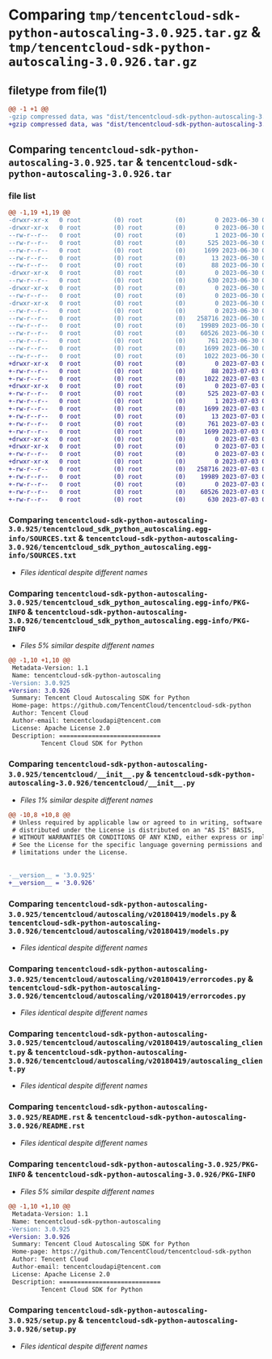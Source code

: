 # Comparing `tmp/tencentcloud-sdk-python-autoscaling-3.0.925.tar.gz` & `tmp/tencentcloud-sdk-python-autoscaling-3.0.926.tar.gz`

## filetype from file(1)

```diff
@@ -1 +1 @@
-gzip compressed data, was "dist/tencentcloud-sdk-python-autoscaling-3.0.925.tar", last modified: Fri Jun 30 02:00:06 2023, max compression
+gzip compressed data, was "dist/tencentcloud-sdk-python-autoscaling-3.0.926.tar", last modified: Mon Jul  3 00:18:56 2023, max compression
```

## Comparing `tencentcloud-sdk-python-autoscaling-3.0.925.tar` & `tencentcloud-sdk-python-autoscaling-3.0.926.tar`

### file list

```diff
@@ -1,19 +1,19 @@
-drwxr-xr-x   0 root         (0) root         (0)        0 2023-06-30 02:00:06.000000 tencentcloud-sdk-python-autoscaling-3.0.925/
-drwxr-xr-x   0 root         (0) root         (0)        0 2023-06-30 02:00:06.000000 tencentcloud-sdk-python-autoscaling-3.0.925/tencentcloud_sdk_python_autoscaling.egg-info/
--rw-r--r--   0 root         (0) root         (0)        1 2023-06-30 02:00:06.000000 tencentcloud-sdk-python-autoscaling-3.0.925/tencentcloud_sdk_python_autoscaling.egg-info/dependency_links.txt
--rw-r--r--   0 root         (0) root         (0)      525 2023-06-30 02:00:06.000000 tencentcloud-sdk-python-autoscaling-3.0.925/tencentcloud_sdk_python_autoscaling.egg-info/SOURCES.txt
--rw-r--r--   0 root         (0) root         (0)     1699 2023-06-30 02:00:06.000000 tencentcloud-sdk-python-autoscaling-3.0.925/tencentcloud_sdk_python_autoscaling.egg-info/PKG-INFO
--rw-r--r--   0 root         (0) root         (0)       13 2023-06-30 02:00:06.000000 tencentcloud-sdk-python-autoscaling-3.0.925/tencentcloud_sdk_python_autoscaling.egg-info/top_level.txt
--rw-r--r--   0 root         (0) root         (0)       88 2023-06-30 02:00:06.000000 tencentcloud-sdk-python-autoscaling-3.0.925/setup.cfg
-drwxr-xr-x   0 root         (0) root         (0)        0 2023-06-30 02:00:06.000000 tencentcloud-sdk-python-autoscaling-3.0.925/tencentcloud/
--rw-r--r--   0 root         (0) root         (0)      630 2023-06-30 02:00:06.000000 tencentcloud-sdk-python-autoscaling-3.0.925/tencentcloud/__init__.py
-drwxr-xr-x   0 root         (0) root         (0)        0 2023-06-30 02:00:06.000000 tencentcloud-sdk-python-autoscaling-3.0.925/tencentcloud/autoscaling/
--rw-r--r--   0 root         (0) root         (0)        0 2023-06-30 02:00:06.000000 tencentcloud-sdk-python-autoscaling-3.0.925/tencentcloud/autoscaling/__init__.py
-drwxr-xr-x   0 root         (0) root         (0)        0 2023-06-30 02:00:06.000000 tencentcloud-sdk-python-autoscaling-3.0.925/tencentcloud/autoscaling/v20180419/
--rw-r--r--   0 root         (0) root         (0)        0 2023-06-30 02:00:06.000000 tencentcloud-sdk-python-autoscaling-3.0.925/tencentcloud/autoscaling/v20180419/__init__.py
--rw-r--r--   0 root         (0) root         (0)   258716 2023-06-30 02:00:06.000000 tencentcloud-sdk-python-autoscaling-3.0.925/tencentcloud/autoscaling/v20180419/models.py
--rw-r--r--   0 root         (0) root         (0)    19989 2023-06-30 02:00:06.000000 tencentcloud-sdk-python-autoscaling-3.0.925/tencentcloud/autoscaling/v20180419/errorcodes.py
--rw-r--r--   0 root         (0) root         (0)    60526 2023-06-30 02:00:06.000000 tencentcloud-sdk-python-autoscaling-3.0.925/tencentcloud/autoscaling/v20180419/autoscaling_client.py
--rw-r--r--   0 root         (0) root         (0)      761 2023-06-30 02:00:06.000000 tencentcloud-sdk-python-autoscaling-3.0.925/README.rst
--rw-r--r--   0 root         (0) root         (0)     1699 2023-06-30 02:00:06.000000 tencentcloud-sdk-python-autoscaling-3.0.925/PKG-INFO
--rw-r--r--   0 root         (0) root         (0)     1022 2023-06-30 02:00:06.000000 tencentcloud-sdk-python-autoscaling-3.0.925/setup.py
+drwxr-xr-x   0 root         (0) root         (0)        0 2023-07-03 00:18:56.000000 tencentcloud-sdk-python-autoscaling-3.0.926/
+-rw-r--r--   0 root         (0) root         (0)       88 2023-07-03 00:18:56.000000 tencentcloud-sdk-python-autoscaling-3.0.926/setup.cfg
+-rw-r--r--   0 root         (0) root         (0)     1022 2023-07-03 00:18:56.000000 tencentcloud-sdk-python-autoscaling-3.0.926/setup.py
+drwxr-xr-x   0 root         (0) root         (0)        0 2023-07-03 00:18:56.000000 tencentcloud-sdk-python-autoscaling-3.0.926/tencentcloud_sdk_python_autoscaling.egg-info/
+-rw-r--r--   0 root         (0) root         (0)      525 2023-07-03 00:18:56.000000 tencentcloud-sdk-python-autoscaling-3.0.926/tencentcloud_sdk_python_autoscaling.egg-info/SOURCES.txt
+-rw-r--r--   0 root         (0) root         (0)        1 2023-07-03 00:18:56.000000 tencentcloud-sdk-python-autoscaling-3.0.926/tencentcloud_sdk_python_autoscaling.egg-info/dependency_links.txt
+-rw-r--r--   0 root         (0) root         (0)     1699 2023-07-03 00:18:56.000000 tencentcloud-sdk-python-autoscaling-3.0.926/tencentcloud_sdk_python_autoscaling.egg-info/PKG-INFO
+-rw-r--r--   0 root         (0) root         (0)       13 2023-07-03 00:18:56.000000 tencentcloud-sdk-python-autoscaling-3.0.926/tencentcloud_sdk_python_autoscaling.egg-info/top_level.txt
+-rw-r--r--   0 root         (0) root         (0)      761 2023-07-03 00:18:56.000000 tencentcloud-sdk-python-autoscaling-3.0.926/README.rst
+-rw-r--r--   0 root         (0) root         (0)     1699 2023-07-03 00:18:56.000000 tencentcloud-sdk-python-autoscaling-3.0.926/PKG-INFO
+drwxr-xr-x   0 root         (0) root         (0)        0 2023-07-03 00:18:56.000000 tencentcloud-sdk-python-autoscaling-3.0.926/tencentcloud/
+drwxr-xr-x   0 root         (0) root         (0)        0 2023-07-03 00:18:56.000000 tencentcloud-sdk-python-autoscaling-3.0.926/tencentcloud/autoscaling/
+-rw-r--r--   0 root         (0) root         (0)        0 2023-07-03 00:18:56.000000 tencentcloud-sdk-python-autoscaling-3.0.926/tencentcloud/autoscaling/__init__.py
+drwxr-xr-x   0 root         (0) root         (0)        0 2023-07-03 00:18:56.000000 tencentcloud-sdk-python-autoscaling-3.0.926/tencentcloud/autoscaling/v20180419/
+-rw-r--r--   0 root         (0) root         (0)   258716 2023-07-03 00:18:56.000000 tencentcloud-sdk-python-autoscaling-3.0.926/tencentcloud/autoscaling/v20180419/models.py
+-rw-r--r--   0 root         (0) root         (0)    19989 2023-07-03 00:18:56.000000 tencentcloud-sdk-python-autoscaling-3.0.926/tencentcloud/autoscaling/v20180419/errorcodes.py
+-rw-r--r--   0 root         (0) root         (0)        0 2023-07-03 00:18:56.000000 tencentcloud-sdk-python-autoscaling-3.0.926/tencentcloud/autoscaling/v20180419/__init__.py
+-rw-r--r--   0 root         (0) root         (0)    60526 2023-07-03 00:18:56.000000 tencentcloud-sdk-python-autoscaling-3.0.926/tencentcloud/autoscaling/v20180419/autoscaling_client.py
+-rw-r--r--   0 root         (0) root         (0)      630 2023-07-03 00:18:56.000000 tencentcloud-sdk-python-autoscaling-3.0.926/tencentcloud/__init__.py
```

### Comparing `tencentcloud-sdk-python-autoscaling-3.0.925/tencentcloud_sdk_python_autoscaling.egg-info/SOURCES.txt` & `tencentcloud-sdk-python-autoscaling-3.0.926/tencentcloud_sdk_python_autoscaling.egg-info/SOURCES.txt`

 * *Files identical despite different names*

### Comparing `tencentcloud-sdk-python-autoscaling-3.0.925/tencentcloud_sdk_python_autoscaling.egg-info/PKG-INFO` & `tencentcloud-sdk-python-autoscaling-3.0.926/tencentcloud_sdk_python_autoscaling.egg-info/PKG-INFO`

 * *Files 5% similar despite different names*

```diff
@@ -1,10 +1,10 @@
 Metadata-Version: 1.1
 Name: tencentcloud-sdk-python-autoscaling
-Version: 3.0.925
+Version: 3.0.926
 Summary: Tencent Cloud Autoscaling SDK for Python
 Home-page: https://github.com/TencentCloud/tencentcloud-sdk-python
 Author: Tencent Cloud
 Author-email: tencentcloudapi@tencent.com
 License: Apache License 2.0
 Description: ============================
         Tencent Cloud SDK for Python
```

### Comparing `tencentcloud-sdk-python-autoscaling-3.0.925/tencentcloud/__init__.py` & `tencentcloud-sdk-python-autoscaling-3.0.926/tencentcloud/__init__.py`

 * *Files 1% similar despite different names*

```diff
@@ -10,8 +10,8 @@
 # Unless required by applicable law or agreed to in writing, software
 # distributed under the License is distributed on an "AS IS" BASIS,
 # WITHOUT WARRANTIES OR CONDITIONS OF ANY KIND, either express or implied.
 # See the License for the specific language governing permissions and
 # limitations under the License.
 
 
-__version__ = '3.0.925'
+__version__ = '3.0.926'
```

### Comparing `tencentcloud-sdk-python-autoscaling-3.0.925/tencentcloud/autoscaling/v20180419/models.py` & `tencentcloud-sdk-python-autoscaling-3.0.926/tencentcloud/autoscaling/v20180419/models.py`

 * *Files identical despite different names*

### Comparing `tencentcloud-sdk-python-autoscaling-3.0.925/tencentcloud/autoscaling/v20180419/errorcodes.py` & `tencentcloud-sdk-python-autoscaling-3.0.926/tencentcloud/autoscaling/v20180419/errorcodes.py`

 * *Files identical despite different names*

### Comparing `tencentcloud-sdk-python-autoscaling-3.0.925/tencentcloud/autoscaling/v20180419/autoscaling_client.py` & `tencentcloud-sdk-python-autoscaling-3.0.926/tencentcloud/autoscaling/v20180419/autoscaling_client.py`

 * *Files identical despite different names*

### Comparing `tencentcloud-sdk-python-autoscaling-3.0.925/README.rst` & `tencentcloud-sdk-python-autoscaling-3.0.926/README.rst`

 * *Files identical despite different names*

### Comparing `tencentcloud-sdk-python-autoscaling-3.0.925/PKG-INFO` & `tencentcloud-sdk-python-autoscaling-3.0.926/PKG-INFO`

 * *Files 5% similar despite different names*

```diff
@@ -1,10 +1,10 @@
 Metadata-Version: 1.1
 Name: tencentcloud-sdk-python-autoscaling
-Version: 3.0.925
+Version: 3.0.926
 Summary: Tencent Cloud Autoscaling SDK for Python
 Home-page: https://github.com/TencentCloud/tencentcloud-sdk-python
 Author: Tencent Cloud
 Author-email: tencentcloudapi@tencent.com
 License: Apache License 2.0
 Description: ============================
         Tencent Cloud SDK for Python
```

### Comparing `tencentcloud-sdk-python-autoscaling-3.0.925/setup.py` & `tencentcloud-sdk-python-autoscaling-3.0.926/setup.py`

 * *Files identical despite different names*

